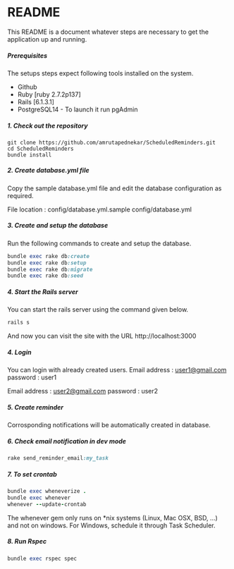 # README 

This README is a  document whatever steps are necessary to get the
application up and running.

##### Prerequisites

The setups steps expect following tools installed on the system.

- Github
- Ruby [ruby 2.7.2p137]
- Rails [6.1.3.1]
- PostgreSQL14 - To launch it run pgAdmin

##### 1. Check out the repository

```
git clone https://github.com/amrutapednekar/ScheduledReminders.git
cd ScheduledReminders
bundle install
```

##### 2. Create database.yml file

Copy the sample database.yml file and edit the database configuration as required.

 File location : config/database.yml.sample config/database.yml


##### 3. Create and setup the database

Run the following commands to create and setup the database.

```ruby
bundle exec rake db:create
bundle exec rake db:setup
bundle exec rake db:migrate
bundle exec rake db:seed
```

##### 4. Start the Rails server

You can start the rails server using the command given below.

```ruby
rails s
```

And now you can visit the site with the URL http://localhost:3000

##### 4. Login 

You can login with already created users.
 Email address : user1@gmail.com
 password : user1

 Email address : user2@gmail.com
 password : user2

 ##### 5. Create reminder 
 Corrosponding notifications will be automatically created in database.



 ##### 6. Check email notification in dev mode 
 
```ruby
rake send_reminder_email:my_task
```

 ##### 7. To set crontab 
 
```ruby
bundle exec wheneverize .
bundle exec whenever
whenever --update-crontab
```
The whenever gem only runs on *nix systems (Linux, Mac OSX, BSD, ...) and not on windows.
For Windows, schedule it through Task Scheduler.

##### 8. Run Rspec 
 
```ruby
bundle exec rspec spec
